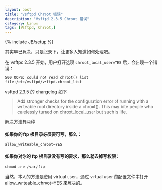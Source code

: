 ```yaml
---
layout: post
title: "Vsftpd Chroot 错误"
description: "Vsftpd 2.3.5 Chroot 错误"
category: Linux
tags: [Vsftpd, Chroot,]
---
```

{% include JB/setup %}

其实早已解决，只是记录下，让更多人知道如何处理吧。

在 vsftpd 2.3.5 开始，用户打开选项 `chroot_local_user=YES` 后，会出现一个错误：

    500 OOPS: could not read chroot() list file:/etc/vsftpd/vsftpd.chroot_list

vsftpd 2.3.5 的 changelog 如下：

> Add stronger checks for the configuration error of running with a writeable
> root directory inside a chroot(). This may bite people who carelessly turned
> on chroot_local_user but such is life.

<!-- more -->
解决方法有两种

#### 如果你的 ftp 根目录必须要可写，那么：

    allow_writeable_chroot=YES

#### 如果你对你的 ftp 根目录没有写的要求，那么就去掉写权限：

    chmod a-w /var/ftp

当然，本人的方法是使用 virtual user，通过 virtual user 的配置文件中打开 allow_writeable_chroot=YES 来解决的。
